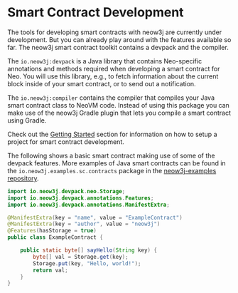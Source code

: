 # Smart Contract Development

The tools for developing smart contracts with neow3j are currently under development. But you can
already play around with the features available so far. The neow3j smart contract toolkit contains a
devpack and the compiler.

The `io.neow3j:devpack` is a Java library that contains Neo-specific annotations and methods
required when developing a smart contract for Neo. You will use this library, e.g., to fetch
information about the current block inside of your smart contract, or to send out a notification.

The `io.neow3j:compiler` contains the compiler that compiles your Java smart contract
class to NeoVM code. Instead of using this package you can make use of the neow3j Gradle plugin that
lets you compile a smart contract using Gradle.

Check out the [Getting Started](overview/getting_started.md?id=devpack-and-compiler) section
for information on how to setup a project for smart contract development.

The following shows a basic smart contract making use of some of the devpack features.
More examples of Java smart contracts can be found in the `io.neow3j.examples.sc.contracts` package
in the [neow3j-examples repository](https://github.com/neow3j/neow3j-examples-java).

```java
import io.neow3j.devpack.neo.Storage;
import io.neow3j.devpack.annotations.Features;
import io.neow3j.devpack.annotations.ManifestExtra;

@ManifestExtra(key = "name", value = "ExampleContract")
@ManifestExtra(key = "author", value = "neow3j")
@Features(hasStorage = true)
public class ExampleContract {

    public static byte[] sayHello(String key) {
        byte[] val = Storage.get(key);
        Storage.put(key, "Hello, world!");
        return val;
    }
}
```

